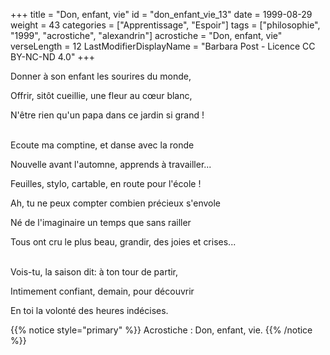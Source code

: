 +++
title = "Don, enfant, vie"
id = "don_enfant_vie_13"
date = 1999-08-29
weight = 43
categories = ["Apprentissage", "Espoir"]
tags = ["philosophie", "1999", "acrostiche", "alexandrin"]
acrostiche = "Don, enfant, vie"
verseLength = 12
LastModifierDisplayName = "Barbara Post - Licence CC BY-NC-ND 4.0"
+++

Donner à son enfant les sourires du monde,

Offrir, sitôt cueillie, une fleur au cœur blanc,

N'être rien qu'un papa dans ce jardin si grand !

 \
Ecoute ma comptine, et danse avec la ronde

Nouvelle avant l'automne, apprends à travailler...

Feuilles, stylo, cartable, en route pour l'école !

Ah, tu ne peux compter combien précieux s'envole

Né de l'imaginaire un temps que sans railler

Tous ont cru le plus beau, grandir, des joies et crises...

 \
Vois-tu, la saison dit: à ton tour de partir,

Intimement confiant, demain, pour découvrir

En toi la volonté des heures indécises.

{{% notice style="primary" %}}
Acrostiche : Don, enfant, vie.
{{% /notice %}}
